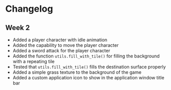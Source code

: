 # Changelog

## Week 2

- Added a player character with idle animation
- Added the capability to move the player character
- Added a sword attack for the player character
- Added the function `utils.fill_with_tile()` for filling the background with a repeating tile
- Tested that `utils.fill_with_tile()` fills the destination surface properly
- Added a simple grass texture to the background of the game
- Added a custom application icon to show in the application window title bar
